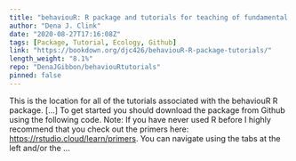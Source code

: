 ```yaml
---
title: "behaviouR: R package and tutorials for teaching of fundamental concepts in behavior and ecology"
author: "Dena J. Clink"
date: "2020-08-27T17:16:08Z"
tags: [Package, Tutorial, Ecology, Github]
link: "https://bookdown.org/djc426/behaviouR-R-package-tutorials/"
length_weight: "8.1%"
repo: "DenaJGibbon/behaviouRtutorials"
pinned: false
---
```


This is the location for all of the tutorials associated with the behaviouR R package. [...] To get started you should download the package from Github using the following code. Note: If you have never used R before I highly recommend that you check out the primers here: https://rstudio.cloud/learn/primers. You can navigate using the tabs at the left and/or the ...
